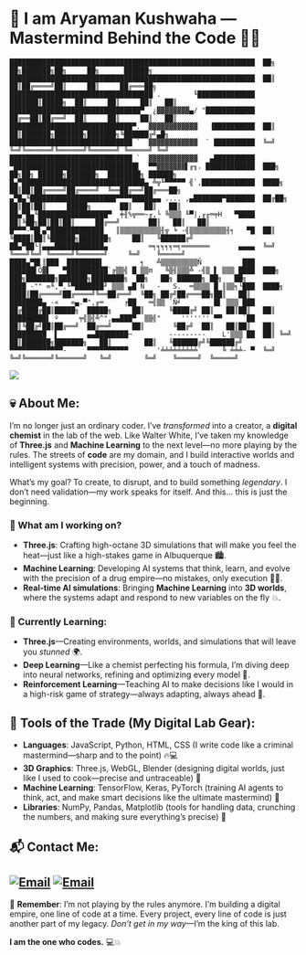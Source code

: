 # 🧪 I am Aryaman Kushwaha — Mastermind Behind the Code 🔬💥

```
████████████████████████████████████████████████████████████  ██╗  ██╗███████╗██╗     ██╗      ██████╗
████████████████████████████████████████████████████████████  ██║  ██║██╔════╝██║     ██║     ██╔═══██╗
███████████████████████████████████`.        ╙██████████████  ███████║█████╗  ██║     ██║     ██║   ██║
████████████████████████████████▀  ¿▓▓▓▓▓▓▓▓▄/ "████████████  ██╔══██║██╔══╝  ██║     ██║     ██║   ██║
██████████████████████████████▀.  ▓▓▓▓▓▓▓▓▓▓▓▓   ▐██████████  ██║  ██║███████╗███████╗███████╗╚██████╔╝▄█╗
██████████████████████████████ `  ▓▓▓▓▓▓▓▓▓▓▓▓  ` ██████████  ╚═╝  ╚═╝╚══════╝╚══════╝╚══════╝ ╚═════╝ ╚═╝
██████████████████████████████ `  ▓▓▓▓▓▓▓▓▓▓▓▓   ▄██████████
▀██████████████████████████████▌  ▀▀▓▓▓▓▓▓▓▌╓╖. ████████████  ███╗   ██╗██╗ ██████╗███████╗  ████████╗ ██████╗
█▄▀██████████████████████████████▄ ╩╦╙▀▀▀▀▀ ╣`,█████████████  ████╗  ██║██║██╔════╝██╔════╝  ╚══██╔══╝██╔═══██╗
▄▀█▄╙█████████████████████▀▀▀▀█████▄▄ .... ,▄███████▀███████  ██╔██╗ ██║██║██║     █████╗       ██║   ██║   ██║
██▄▀█▄╙█████████████████▀  ╪╢%╦══~╓,└ ╚▒▒▒ ╙▀|,╓╓═╤H   ▀████  ██║╚██╗██║██║██║     ██╔══╝       ██║   ██║   ██║
█▀▀▀-▀█▌▄▀█████████████   ║▒▒▒▒▒▒▒▒▒▒╢╦ ╘ -╣▒▒▒▒▒▒▒▒▒╢╕   ▀█  ██║ ╚████║██║╚██████╗███████╗     ██║   ╚██████╔╝
██▄▀██└║▄▄▄████████████▄          ═╕╕╕╕╕═╕═══════       ▄▄▄▄  ╚═╝  ╚═══╝╚═╝ ╚═════╝╚══════╝     ╚═╝    ╚═════╝
████▄▀█▌║███  ████████▌         ╕   ╩▒▒▒▒▒▒▒▒▒Ñ          ███
██████▌Ö▓▌   ▀██████████`╔▒▒╣ █ ▒▒m   ╚▒╢▒▒▒╩ -╣▒ ▌ ▒▒▒ ████  ███╗   ███╗███████╗███████╗████████╗  ██╗   ██╗ ██████╗ ██╗   ██╗
████ -"" ∞╙,▀.╙▀███████╜ ▒▒▒ ▄█ Ñ   -   S.  ═▒▒▒▒ █ ║▒▒╕└███  ████╗ ████║██╔════╝██╔════╝╚══██╔══╝  ╚██╗ ██╔╝██╔═══██╗██║   ██║
████████▄ -«   ∞▄.▀",╓═     ╒██   ═╣▒▒ `Ñ╛        █▌ ▒▒▒ ███  ██╔████╔██║█████╗  █████╗     ██║      ╚████╔╝ ██║   ██║██║   ██║
█████████▌ º     ╤╣▒╣╩^",▄▄███▀  ▒▒╣"     ''''''' ▀▀     `██  ██║╚██╔╝██║██╔══╝  ██╔══╝     ██║       ╚██╔╝  ██║   ██║██║   ██║
█████████  ▌       ▄▄████████─         ---------    L'▒▒▒ ██  ██║ ╚═╝ ██║███████╗███████╗   ██║        ██║   ╚██████╔╝╚██████╔╝
▀▀▀▀▀▀▀▀▀▀▀▀▀-     ▀▀▀▀▀▀▀▀▀▀       '╧╧╧╧╧╧╧╧╧`     ╚ ╧╧╧- ▀  ╚═╝     ╚═╝╚══════╝╚══════╝   ╚═╝        ╚═╝    ╚═════╝  ╚═════╝

```
![](https://komarev.com/ghpvc/?username=aryaman-0011&color=brightgreen)
   

## 💀 About Me:
I’m no longer just an ordinary coder. I’ve *transformed* into a creator, a **digital chemist** in the lab of the web. Like Walter White, I’ve taken my knowledge of **Three.js** and **Machine Learning** to the next level—no more playing by the rules. The streets of **code** are my domain, and I build interactive worlds and intelligent systems with precision, power, and a touch of madness. 

What’s my goal? To create, to disrupt, and to build something *legendary*. I don’t need validation—my work speaks for itself. And this… this is just the beginning. 

### 🔭 What am I working on?
- **Three.js**: Crafting high-octane 3D simulations that will make you feel the heat—just like a high-stakes game in Albuquerque 🏙️.
- **Machine Learning**: Developing AI systems that think, learn, and evolve with the precision of a drug empire—no mistakes, only execution 🤖💡.
- **Real-time AI simulations**: Bringing **Machine Learning** into **3D worlds**, where the systems adapt and respond to new variables on the fly 💥.

### 🌱 Currently Learning:
- **Three.js**—Creating environments, worlds, and simulations that will leave you *stunned* 🌍.
- **Deep Learning**—Like a chemist perfecting his formula, I’m diving deep into neural networks, refining and optimizing every model 🔬.
- **Reinforcement Learning**—Teaching AI to make decisions like I would in a high-risk game of strategy—always adapting, always ahead 🧠.

## 💼 Tools of the Trade (My Digital Lab Gear):
- **Languages**: JavaScript, Python, HTML, CSS (I write code like a criminal mastermind—sharp and to the point) 🔥💻
- **3D Graphics**: Three.js, WebGL, Blender (designing digital worlds, just like I used to cook—precise and untraceable) 💎
- **Machine Learning**: TensorFlow, Keras, PyTorch (training AI agents to think, act, and make smart decisions like the ultimate mastermind) 🤖
- **Libraries**: NumPy, Pandas, Matplotlib (tools for handling data, crunching the numbers, and making sure everything’s precise) 🔨


## 📬 Contact Me:
[![Email](https://skillicons.dev/icons?i=gmail&theme=dark)](mailto:kushwaha.aryaman21@gmail.com)
[![Email](https://skillicons.dev/icons?i=linkedin&theme=dark)](https://www.linkedin.com/in/aryaman-kushwaha-b60b2028a/)
---

🧪 **Remember**: I’m not playing by the rules anymore. I’m building a digital empire, one line of code at a time. Every project, every line of code is just another part of my legacy. *Don’t get in my way*—I’m the king of this lab.

**I am the one who codes.** 💻💥
